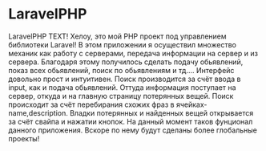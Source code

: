 # LaravelPHP
LaravelPHP
TEXT!
Хелоу, это мой PHP  проект под управлением библиотеки Laravel!
В этом приложении я осуществил множество механик как работу с серверами, передача информации на сервер и из сервера.
Благодаря этому получилось сделать подачу обьявлений, показ всех обьявлений, поиск по обьявлениям и тд....
Интерфейс довольно прост и интуитивен. Поиск производится за счёт ввода в input, как и подача обьявлений. Оттуда информация поступает на сервер, откуда и на главную страницу потерянных вещей. Поиск происходит за счёт перебирания схожих фраз в ячейках-name,description.
Владки потерянных и найденных вещей открывается за счёт свайпа и нажатии кнопок.
На данный момент таков фунционал данного приложения. Вскоре по нему будут сделаны более глобальные проекты!
